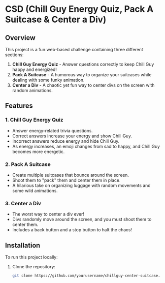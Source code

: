 # CSD (Chill Guy Energy Quiz, Pack A Suitcase & Center a Div)

## Overview

This project is a fun web-based challenge containing three different sections:
1. **Chill Guy Energy Quiz** - Answer questions correctly to keep Chill Guy happy and energized!
2. **Pack A Suitcase** - A humorous way to organize your suitcases while dealing with some funky animation.
3. **Center a Div** - A chaotic yet fun way to center divs on the screen with random animations.

## Features

### 1. **Chill Guy Energy Quiz**
- Answer energy-related trivia questions.
- Correct answers increase your energy and show Chill Guy.
- Incorrect answers reduce energy and hide Chill Guy.
- As energy increases, an emoji changes from sad to happy, and Chill Guy becomes more energetic.

### 2. **Pack A Suitcase**
- Create multiple suitcases that bounce around the screen.
- Shoot them to "pack" them and center them in place.
- A hilarious take on organizing luggage with random movements and some wild animations.

### 3. **Center a Div**
- The worst way to center a div ever!
- Divs randomly move around the screen, and you must shoot them to center them.
- Includes a back button and a stop button to halt the chaos!

## Installation

To run this project locally:

1. Clone the repository:
   ```bash
   git clone https://github.com/yourusername/chillguy-center-suitcase.git
